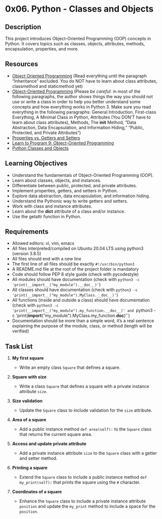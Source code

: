 # 0x06. Python - Classes and Objects

## Description
This project introduces Object-Oriented Programming (OOP) concepts in Python. It covers topics such as classes, objects, attributes, methods, encapsulation, properties, and more.

## Resources
- [Object Oriented Programming](https://docs.python.org/3/tutorial/classes.html) (Read everything until the paragraph “Inheritance” excluded. You do NOT have to learn about class attributes, classmethod and staticmethod yet)
- [Object-Oriented Programming](https://python.swaroopch.com/oop.html) (Please *be careful*: in most of the following paragraphs, the author shows things the way you should not use or write a class in order to help you better understand some concepts and how everything works in Python 3. Make sure you read everything in the following paragraphs: General Introduction, First-class Everything, A Minimal Class in Python, Attributes (You DON’T have to learn about class attributes), Methods, The __init__ Method, “Data Abstraction, Data Encapsulation, and Information Hiding,” “Public, Protected, and Private Attributes”)
- [Properties vs. Getters and Setters](https://www.python-course.eu/python3_properties.php)
- [Learn to Program 9: Object-Oriented Programming](https://www.youtube.com/watch?v=apACNr7DC_s)
- [Python Classes and Objects](https://www.programiz.com/python-programming/class)

## Learning Objectives
- Understand the fundamentals of Object-Oriented Programming (OOP).
- Learn about classes, objects, and instances.
- Differentiate between public, protected, and private attributes.
- Implement properties, getters, and setters in Python.
- Explore data abstraction, data encapsulation, and information hiding.
- Understand the Pythonic way to write getters and setters.
- Work with class and instance attributes.
- Learn about the __dict__ attribute of a class and/or instance.
- Use the getattr function in Python.

## Requirements
- Allowed editors: vi, vim, emacs
- All files interpreted/compiled on Ubuntu 20.04 LTS using python3 (version 3.8.5)
- All files should end with a new line
- The first line of all files should be exactly `#!/usr/bin/python3`
- A README.md file at the root of the project folder is mandatory
- Code should follow PEP 8 style guide (check with pycodestyle)
- All modules should have documentation (check with `python3 -c 'print(__import__("my_module").__doc__)'`)
- All classes should have documentation (check with `python3 -c 'print(__import__("my_module").MyClass.__doc__)'`)
- All functions (inside and outside a class) should have documentation (check with `python3 -c 'print(__import__("my_module").my_function.__doc__)' and `python3 -c 'print(__import__("my_module").MyClass.my_function.__doc__)'`)
- Documentation should be more than a simple word, it’s a real sentence explaining the purpose of the module, class, or method (length will be verified)

## Task List
1. **My first square**
   - Write an empty class `Square` that defines a square.

2. **Square with size**
   - Write a class `Square` that defines a square with a private instance attribute `size`.

3. **Size validation**
   - Update the `Square` class to include validation for the `size` attribute.

4. **Area of a square**
   - Add a public instance method `def area(self):` to the `Square` class that returns the current square area.

5. **Access and update private attribute**
   - Add a private instance attribute `size` to the `Square` class with a getter and setter method.

6. **Printing a square**
   - Extend the `Square` class to include a public instance method `def my_print(self):` that prints the square using the `#` character.

7. **Coordinates of a square**
   - Enhance the `Square` class to include a private instance attribute `position` and update the `my_print` method to include a space for the `position`.


